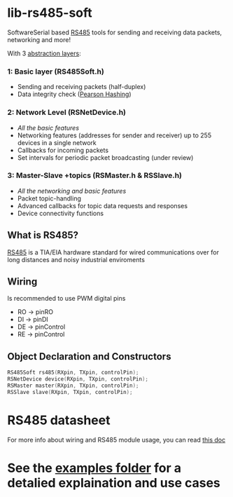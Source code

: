 # lib-rs485-soft
SoftwareSerial based [RS485](https://en.wikipedia.org/wiki/RS-485) tools for sending and receiving data packets, networking and more!

With 3 [abstraction layers](https://en.wikipedia.org/wiki/Abstraction_layer):

### 1: Basic layer (RS485Soft.h)
- Sending and receiving packets (half-duplex)
- Data integrity check ([Pearson Hashing](https://en.wikipedia.org/wiki/Pearson_hashing))

### 2: Network Level (RSNetDevice.h)
- *All the basic features*
- Networking features (addresses for sender and receiver) up to 255 devices in a single network
- Callbacks for incoming packets
- Set intervals for periodic packet broadcasting (under review)

### 3: Master-Slave +topics (RSMaster.h & RSSlave.h)
- *All the networking and basic features*
- Packet topic-handling
- Advanced callbacks for topic data requests and responses
- Device connectivity functions

## What is RS485?
[RS485](https://en.wikipedia.org/wiki/RS-485) is a TIA/EIA hardware standard for wired communications over for long distances and noisy industrial enviroments

## Wiring
Is recommended to use PWM digital pins
 * RO -> pinRO
 * DI -> pinDI
 * DE -> pinControl
 * RE -> pinControl

## Object Declaration and Constructors
```c++
RS485Soft rs485(RXpin, TXpin, controlPin);
RSNetDevice device(RXpin, TXpin, controlPin);
RSMaster master(RXpin, TXpin, controlPin);
RSSlave slave(RXpin, TXpin, controlPin);
```

# RS485 datasheet
For more info about wiring and RS485 module usage, you can read [this doc](https://github.com/Rafdal/lib-rs485-soft/blob/main/MAX485%20Module%205V%20logic%20TTL%20to%20RS-485.pdf)


# See the [examples folder](https://github.com/Rafdal/lib-rs485-soft/tree/main/examples) for a detalied explaination and use cases
